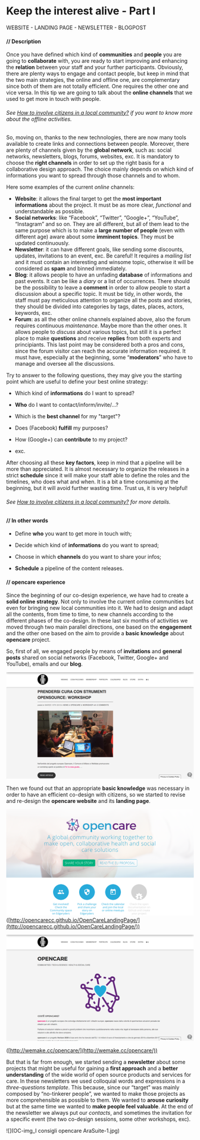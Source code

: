 # Keep the interest alive - Part I

WEBSITE - LANDING PAGE - NEWSLETTER - BLOGPOST

#### **// Description**

Once you have defined which kind of **communities** and **people** you are going to **collaborate** with, you are ready to start improving and enhancing the **relation** between your staff and your further participants. Obviously, there are plenty ways to engage and contact people, but keep in mind that the two main strategies, the online and offline one, are complementary since both of them are not totally efficient. One requires the other one and vice versa. In this tip we are going to talk about the **online channels** that we used to get more in touch with people. 

###### See [How to involve citizens in a local community?](how_to_involve_a_local_community.md) if you want to know more about the offline activities.

So, moving on, thanks to the new technologies, there are now many tools available to create links and connections between people. Moreover, there are plenty of channels given by the **global network**, such as: social networks, newsletters, blogs, forums, websites, exc. It is mandatory to choose the **right channels** in order to set up the right basis for a collaborative design approach. The choice mainly depends on which kind of informations you want to spread through those channels and to whom. 

Here some examples of the current *online* channels: 

* **Website**: it allows the final target to get the **most important informations** about the project. It must be as more clear, *functional* and understandable as possible. 
* **Social networks**: like “Facebook”, “Twitter”, “Google+”, “YouTube”, “Instagram” and so on. They are all different, but all of them lead to the same purpose which is to make a **large number of people** (even with different age) aware about some **imminent topics**. They must be updated continuously. 
* **Newsletter**: it can have different goals, like sending some discounts, updates, invitations to an event, exc. Be careful! It requires a *mailing list* and it must contain an interesting and winsome topic, otherwise it will be considered as **spam** and binned immediately. 
* **Blog**: it allows people to have an unfading **database** of informations and past events. It can be like a *diary* or a list of occurrences. There should be the possibility to leave a **comment** in order to allow people to start a discussion about a specific topic. It must be tidy, in other words, the staff must pay meticulous attention to organize all the posts and stories, they should be divided into categories by tags, dates, places, actors, keywords, exc. 
* **Forum**: as all the other online channels explained above, also the forum requires continuous *maintenance*. Maybe more than the other ones. It allows people to *discuss* about various topics, but still it is a perfect place to make **questions** and receive **replies** from both experts and principiants. This last point may be considered both a pros and cons, since the forum visitor can reach the accurate information required. It must have, especially at the beginning, some “**moderators**” who have to manage and oversee all the discussions. 

Try to answer to the following questions, they may give you the starting point which are useful to define your best online strategy:

* Which kind of **informations** do I want to spread?

* **Who** do I want to contact/inform/invite/...?

* Which is the **best channel** for my "target"?

* Does (Facebook) **fulfill** my purposes?

* How (Google+) can **contribute** to my project? 

* exc.

After choosing all these **key factors**, keep in mind that a pipeline will be more than appreciated. It is almost necessary to organize the releases in a strict **schedule** since it will make your staff able to define the roles and the timelines, who does what and when. It is a bit a time consuming at the beginning, but it will avoid further wasting time. Trust us, it is very helpful!


###### See [How to involve citizens in a local community?](how_to_involve_an_online_community.md) for more details.

#### **// In other words**

* Define **who** you want to get more in touch with;

* Decide which kind of **informations** do you want to spread;

* Choose in which **channels** do you want to share your infos;

* **Schedule** a pipeline of the content releases. 

#### **// opencare experience**

Since the beginning of our co-design experience, we have had to create a **solid online strategy**. Not only to involve the current online communities but even for bringing new local communities into it. We had to design and adapt all the contents, from time to time, to new channels according to the different phases of the co-design. In these last six months of activities we moved through two main parallel directions, one based on the **engagement** and the other one based on the aim to provide a **basic knowledge** about **opencare** project. 

So, first of all, we engaged people by means of **invitations** and **general posts** shared on social networks (Facebook, Twitter, Google+ and YouTube), emails and our **blog**. 

![](OC-img_blogpost.png)

Then we found out that an appropriate **basic knowledge** was necessary in order to have an efficient co-design with citizens, so we started to revise and re-design the **opencare website** and its **landing page**. 

![](OC-img_landingpage-01.png)
([http://opencarecc.github.io/OpenCareLandingPage/](http://opencarecc.github.io/OpenCareLandingPage/))

![](OC-img_landingpage-02.png)

([http://wemake.cc/opencare/](http://wemake.cc/opencare/))

But that is far from enough, we started sending a **newsletter** about some projects that might be useful for gaining a **first approach** and a **better understanding** of the wide world of open source products and services for care. In these newsletters we used colloquial words and expressions in a *three-questions template*. This because, since our “target” was mainly composed by “no-tinkerer people”, we wanted to make those projects as more comprehensible as possible to them. We wanted to **arouse curiosity** but at the same time we wanted to **make people feel valuable**. At the end of the newsletter we always put our *contacts*, and sometimes the invitation for a specific event (the two co-design sessions, some other workshops, exc).

![](OC-img_I consigli opencare AraSuite-1.jpg)
